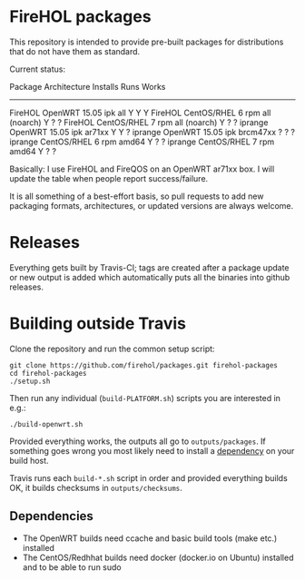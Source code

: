 # FireHOL packages

This repository is intended to provide pre-built packages for distributions
that do not have them as standard.

Current status:

Package                    Architecture      Installs   Runs   Works
-------------------------  ---------------- ---------- ------ -------
FireHOL OpenWRT 15.05 ipk  all                  Y        Y       Y
FireHOL CentOS/RHEL 6 rpm  all (noarch)         Y        ?       ?
FireHOL CentOS/RHEL 7 rpm  all (noarch)         Y        ?       ?
iprange OpenWRT 15.05 ipk  ar71xx               Y        Y       ?
iprange OpenWRT 15.05 ipk  brcm47xx             ?        ?       ?
iprange CentOS/RHEL 6 rpm  amd64                Y        ?       ?
iprange CentOS/RHEL 7 rpm  amd64                Y        ?       ?

Basically: I use FireHOL and FireQOS on an OpenWRT ar71xx box. I will update
the table when people report success/failure.

It is all something of a best-effort basis, so pull requests to add new
packaging formats, architectures, or updated versions are always welcome.

# Releases

Everything gets built by Travis-CI; tags are created after a package
update or new output is added which automatically puts all the
binaries into github releases.

# Building outside Travis

Clone the repository and run the common setup script:

~~~~
git clone https://github.com/firehol/packages.git firehol-packages
cd firehol-packages
./setup.sh
~~~~

Then run any individual (`build-PLATFORM.sh`) scripts you are interested
in e.g.:

~~~~
./build-openwrt.sh
~~~~

Provided everything works, the outputs all go to `outputs/packages`.
If something goes wrong you most likely need to install a
[dependency](#dependencies) on your build host.

Travis runs each `build-*.sh` script in order and provided everything
builds OK, it builds checksums in `outputs/checksums`.

## Dependencies

* The OpenWRT builds need ccache and basic build tools (make etc.) installed
* The CentOS/Redhhat builds need docker (docker.io on Ubuntu) installed
  and to be able to run sudo
